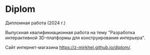 # Diplom

Дипломная работа (2024 г.)

Выпускная квалификиационная работа на тему "Разработка интерактивной 3D-платформы для конструирования интерьера".

Сайт интернет-магазина https://z-mirkhel.github.io/diplom/.
